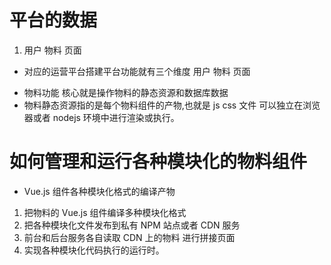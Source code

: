 # 平台的数据

1.  用户 物料 页面

- 对应的运营平台搭建平台功能就有三个维度 用户 物料 页面

* 物料功能 核心就是操作物料的静态资源和数据库数据
* 物料静态资源指的是每个物料组件的产物,也就是 js css 文件 可以独立在浏览器或者 nodejs 环境中进行渲染或执行。

# 如何管理和运行各种模块化的物料组件

- Vue.js 组件各种模块化格式的编译产物

1. 把物料的 Vue.js 组件编译多种模块化格式
2. 把各种模块化文件发布到私有 NPM 站点或者 CDN 服务
3. 前台和后台服务各自读取 CDN 上的物料 进行拼接页面
4. 实现各种模块化代码执行的运行时。
